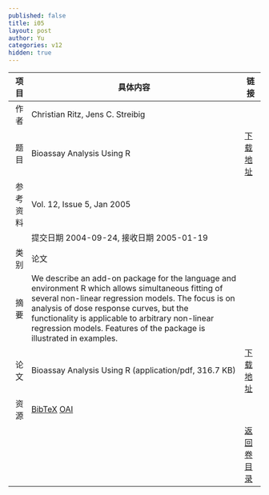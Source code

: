 ```yaml
---
published: false
title: i05
layout: post
author: Yu
categories: v12
hidden: true
---
```


| 项目 | 具体内容 | 链接 |
|---:|---|---|
| 作者 | Christian Ritz, Jens C. Streibig| |
| 题目 |Bioassay Analysis Using R | [下载地址](http://www.jstatsoft.org/v12/i05/paper) |
| 参考资料 |Vol. 12, Issue 5, Jan 2005 | |
| | 提交日期 2004-09-24, 接收日期 2005-01-19| | 
| 类别 | 论文| |
| 摘要 | We describe an add-on package for the language and environment R which allows simultaneous fitting of several non-linear regression models. The focus is on analysis of dose response curves, but the functionality is applicable to arbitrary non-linear regression models. Features of the package is illustrated in examples.| |
| 论文 | Bioassay Analysis Using R  (application/pdf, 316.7 KB)| [下载地址](http://www.jstatsoft.org/v12/i05/paper) |
| 资源 | [BibTeX](http://www.jstatsoft.org/v12/i05/bibtex) [OAI](http://www.jstatsoft.org/oai?verb=GetRecord&identifier=oai.jstatsoft/v12/i05&prefix=oai_dc)| |
| |  | [返回卷目录]({{site.baseurl}}/volume/v12.html) |